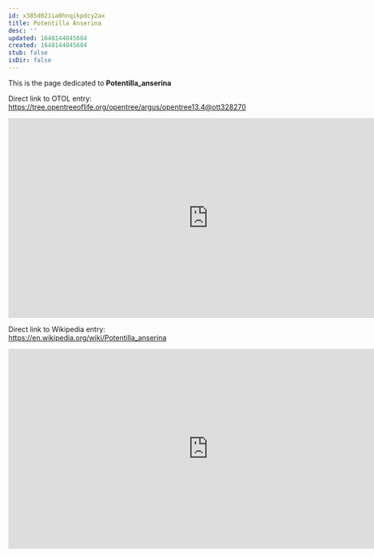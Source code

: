 ```yaml
---
id: x385d021ia0hnqikpdcy2ax
title: Potentilla Anserina
desc: ''
updated: 1648144045684
created: 1648144045684
stub: false
isDir: false
---
```

This is the page dedicated to **Potentilla_anserina**


Direct link to OTOL entry: https://tree.opentreeoflife.org/opentree/argus/opentree13.4@ott328270



<html>
    <body>
    <iframe src="https://tree.opentreeoflife.org/opentree/argus/opentree13.4@ott328270"
    width="800" height="400" frameborder="0" allowfullscreen> </iframe>
    </body>
</html>
    


Direct link to Wikipedia entry: https://en.wikipedia.org/wiki/Potentilla_anserina



<html>
    <body>
    <iframe src="https://en.wikipedia.org/wiki/Potentilla_anserina"
    width="800" height="400" frameborder="0" allowfullscreen> </iframe>
    </body>
</html>
    

